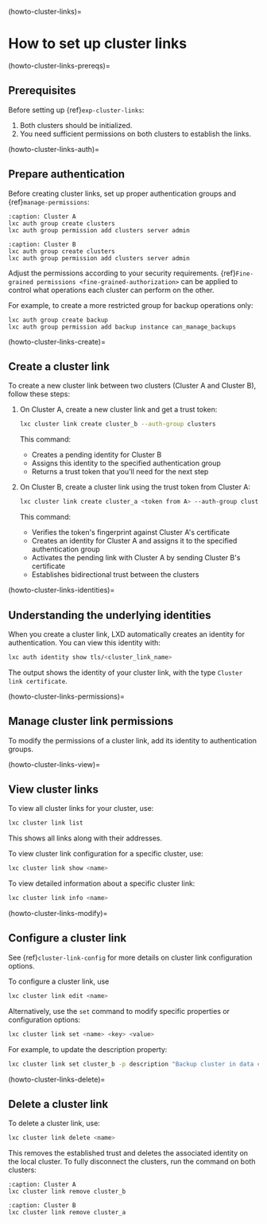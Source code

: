 (howto-cluster-links)=
# How to set up cluster links

(howto-cluster-links-prereqs)=
## Prerequisites

Before setting up {ref}`exp-cluster-links`:

1. Both clusters should be initialized.
1. You need sufficient permissions on both clusters to establish the links.

(howto-cluster-links-auth)=
## Prepare authentication

Before creating cluster links, set up proper authentication groups and {ref}`manage-permissions`:

```{code-block} bash
:caption: Cluster A
lxc auth group create clusters
lxc auth group permission add clusters server admin
```

```{code-block} bash
:caption: Cluster B
lxc auth group create clusters
lxc auth group permission add clusters server admin
```

Adjust the permissions according to your security requirements. {ref}`Fine-grained permissions <fine-grained-authorization>` can be applied to control what operations each cluster can perform on the other.

For example, to create a more restricted group for backup operations only:

```{code-block} bash
lxc auth group create backup
lxc auth group permission add backup instance can_manage_backups
```

(howto-cluster-links-create)=
## Create a cluster link

To create a new cluster link between two clusters (Cluster A and Cluster B), follow these steps:

1. On Cluster A, create a new cluster link and get a trust token:

   ```bash
   lxc cluster link create cluster_b --auth-group clusters
   ```

   This command:
   - Creates a pending identity for Cluster B
   - Assigns this identity to the specified authentication group
   - Returns a trust token that you'll need for the next step

1. On Cluster B, create a cluster link using the trust token from Cluster A:

   ```bash
   lxc cluster link create cluster_a <token from A> --auth-group clusters
   ```

   This command:
   - Verifies the token's fingerprint against Cluster A's certificate
   - Creates an identity for Cluster A and assigns it to the specified authentication group
   - Activates the pending link with Cluster A by sending Cluster B's certificate
   - Establishes bidirectional trust between the clusters

(howto-cluster-links-identities)=
## Understanding the underlying identities

When you create a cluster link, LXD automatically creates an identity for authentication. You can view this identity with:

```bash
lxc auth identity show tls/<cluster_link_name>
```

The output shows the identity of your cluster link, with the type `Cluster link certificate`.

(howto-cluster-links-permissions)=
## Manage cluster link permissions

To modify the permissions of a cluster link, add its identity to authentication groups.

(howto-cluster-links-view)=
## View cluster links

To view all cluster links for your cluster, use:

```bash
lxc cluster link list
```

This shows all links along with their addresses.

To view cluster link configuration for a specific cluster, use:

```bash
lxc cluster link show <name>
```

To view detailed information about a specific cluster link:

```bash
lxc cluster link info <name>
```

(howto-cluster-links-modify)=
## Configure a cluster link

See {ref}`cluster-link-config` for more details on cluster link configuration options.

To configure a cluster link, use

```bash
lxc cluster link edit <name>
```

Alternatively, use the `set` command to modify specific properties or configuration options:

```bash
lxc cluster link set <name> <key> <value>
```

For example, to update the description property:

```bash
lxc cluster link set cluster_b -p description "Backup cluster in data center 2"
```

(howto-cluster-links-delete)=
## Delete a cluster link

To delete a cluster link, use:

```bash
lxc cluster link delete <name>
```

This removes the established trust and deletes the associated identity on the local cluster. To fully disconnect the clusters, run the command on both clusters:

```{code-block} bash
:caption: Cluster A
lxc cluster link remove cluster_b
```

```{code-block} bash
:caption: Cluster B
lxc cluster link remove cluster_a
```
